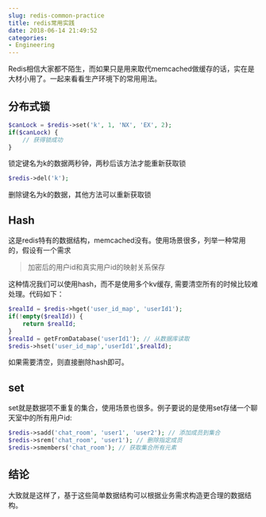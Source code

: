 ```yaml
---
slug: redis-common-practice
title: redis常用实践
date: 2018-06-14 21:49:52
categories: 
- Engineering
---
```


Redis相信大家都不陌生，而如果只是用来取代memcached做缓存的话，实在是大材小用了。一起来看看生产环境下的常用用法。

## 分布式锁

```php
$canLock = $redis->set('k', 1, 'NX', 'EX', 2);
if($canLock) {
    // 获得锁成功
}
```

锁定键名为k的数据两秒钟，两秒后该方法才能重新获取锁

```php
$redis->del('k');
```

删除键名为k的数据，其他方法可以重新获取锁

## Hash

这是redis特有的数据结构，memcached没有。使用场景很多，列举一种常用的，假设有一个需求

> 加密后的用户id和真实用户id的映射关系保存

这种情况我们可以使用hash，而不是使用多个kv缓存, 需要清空所有的时候比较难处理。代码如下：

```php
$realId = $redis->hget('user_id_map', 'userId1');
if(!empty($realId)) {
    return $realId;
}
$realId = getFromDatabase('userId1'); // 从数据库读取
$redis->hset('user_id_map','userId1',$realId);
```

如果需要清空，则直接删除hash即可。

## set

set就是数据项不重复的集合，使用场景也很多。例子要说的是使用set存储一个聊天室中的所有用户id:

```php
$redis->sadd('chat_room', 'user1', 'user2'); // 添加成员到集合
$redis->srem('chat_room', 'user1'); // 删除指定成员
$redis->smembers('chat_room'); // 获取集合所有元素
```

 ## 结论

 大致就是这样了，基于这些简单数据结构可以根据业务需求构造更合理的数据结构。